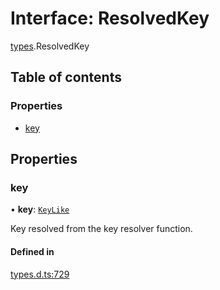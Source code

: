# Interface: ResolvedKey

[types](../modules/types.md).ResolvedKey

## Table of contents

### Properties

- [key](types.ResolvedKey.md#key)

## Properties

### key

• **key**: [`KeyLike`](../types/types.KeyLike.md)

Key resolved from the key resolver function.

#### Defined in

[types.d.ts:729](https://github.com/panva/jose/blob/v3.19.0/src/types.d.ts#L729)
